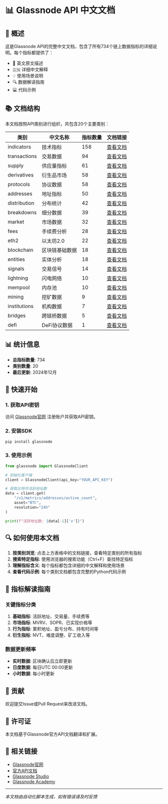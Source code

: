 # 📊 Glassnode API 中文文档

## 🌟 概述

这是Glassnode API的完整中文文档，包含了所有734个链上数据指标的详细说明。每个指标都提供了：

- 📝 英文原文描述
- 🇨🇳 详细中文解释
- 💡 使用场景说明
- 🔍 数据解读指南
- 💻 代码示例

## 📚 文档结构

本文档按照API类别进行组织，共包含20个主要类别：

| 类别 | 中文名称 | 指标数量 | 文档链接 |
|------|----------|----------|----------|
| indicators | 技术指标 | 158 | [查看文档](./indicators.md) |
| transactions | 交易数据 | 94 | [查看文档](./transactions.md) |
| supply | 供应量指标 | 61 | [查看文档](./supply.md) |
| derivatives | 衍生品市场 | 58 | [查看文档](./derivatives.md) |
| protocols | 协议数据 | 58 | [查看文档](./protocols.md) |
| addresses | 地址指标 | 50 | [查看文档](./addresses.md) |
| distribution | 分布统计 | 42 | [查看文档](./distribution.md) |
| breakdowns | 细分数据 | 39 | [查看文档](./breakdowns.md) |
| market | 市场数据 | 32 | [查看文档](./market.md) |
| fees | 手续费分析 | 28 | [查看文档](./fees.md) |
| eth2 | 以太坊2.0 | 22 | [查看文档](./eth2.md) |
| blockchain | 区块链基础数据 | 18 | [查看文档](./blockchain.md) |
| entities | 实体分析 | 18 | [查看文档](./entities.md) |
| signals | 交易信号 | 14 | [查看文档](./signals.md) |
| lightning | 闪电网络 | 10 | [查看文档](./lightning.md) |
| mempool | 内存池 | 10 | [查看文档](./mempool.md) |
| mining | 挖矿数据 | 9 | [查看文档](./mining.md) |
| institutions | 机构数据 | 7 | [查看文档](./institutions.md) |
| bridges | 跨链桥数据 | 5 | [查看文档](./bridges.md) |
| defi | DeFi协议数据 | 1 | [查看文档](./defi.md) |


## 📊 统计信息

- **总指标数量**: 734
- **类别数量**: 20
- **最后更新**: 2024年12月

## 🚀 快速开始

### 1. 获取API密钥

访问 [Glassnode官网](https://glassnode.com) 注册账户并获取API密钥。

### 2. 安装SDK

```bash
pip install glassnode
```

### 3. 使用示例

```python
from glassnode import GlassnodeClient

# 初始化客户端
client = GlassnodeClient(api_key="YOUR_API_KEY")

# 获取比特币活跃地址数
data = client.get(
    "/v1/metrics/addresses/active_count",
    asset="BTC",
    resolution="24h"
)

print(f"活跃地址数: {data[-1]['v']}")
```

## 🔍 如何使用本文档

1. **按类别浏览**: 点击上方表格中的文档链接，查看特定类别的所有指标
2. **搜索特定指标**: 使用浏览器的搜索功能（Ctrl+F）查找特定指标
3. **理解指标含义**: 每个指标都包含详细的中文解释和使用场景
4. **查看代码示例**: 每个类别文档都包含完整的Python代码示例

## 📝 指标解读指南

### 关键指标分类

1. **基础指标**: 活跃地址、交易量、手续费等
2. **市场指标**: MVRV、SOPR、已实现价格等
3. **行为指标**: 累积地址、盈亏分布、持有时间等
4. **衍生指标**: NVT、难度调整、矿工收入等

### 数据更新频率

- **实时数据**: 区块确认后立即更新
- **日度数据**: 每日UTC 00:00更新
- **小时数据**: 每小时更新

## 🤝 贡献

欢迎提交Issue或Pull Request来改进文档。

## 📄 许可证

本文档基于Glassnode官方API文档翻译和扩展。

## 🔗 相关链接

- [Glassnode官网](https://glassnode.com)
- [官方API文档](https://docs.glassnode.com)
- [Glassnode Studio](https://studio.glassnode.com)
- [Glassnode Academy](https://academy.glassnode.com)

---

*本文档由自动化脚本生成，如有错误请及时反馈*
